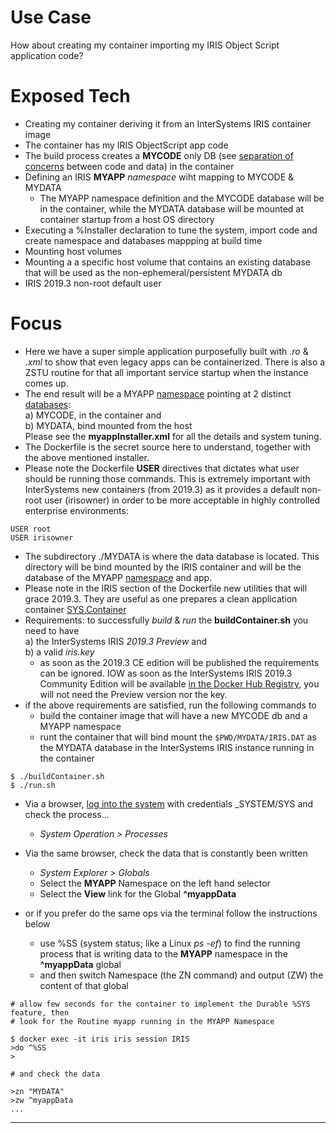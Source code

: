 
# Use Case
How about creating my container importing my IRIS Object Script application code?

# Exposed Tech
+ Creating my container deriving it from an InterSystems IRIS container image
+ The container has my IRIS ObjectScript app code
+ The build process creates a **MYCODE** only DB (see [separation of concerns](https://en.wikipedia.org/wiki/Separation_of_concerns) between code and data) in the container
+ Defining an IRIS **MYAPP** *namespace* wiht mapping to MYCODE & MYDATA
	+ The MYAPP namespace definition and the MYCODE database will be in the container, while the MYDATA database will be mounted at container startup from a host OS directory
+ Executing a %Installer declaration to tune the system, import code and create namespace and databases mappping at build time
+ Mounting host volumes
+ Mounting a a specific host volume that contains an existing database that will be used as the non-ephemeral/persistent MYDATA db
+ IRIS 2019.3 non-root default user


# Focus
+ Here we have a super simple application purposefully built with *.ro* & *.xml* to show that even legacy apps can be containerized. There is also a ZSTU routine for that all important service startup when the instance comes up.
+ The end result will be a MYAPP [namespace](https://docs.intersystems.com/irislatest/csp/docbook/DocBook.UI.Page.cls?KEY=GORIENT_ch_enviro) pointing at 2 distinct [databases](https://docs.intersystems.com/irislatest/csp/docbook/DocBook.UI.Page.cls?KEY=GORIENT_ch_enviro#GORIENT_enviro_database_basics):  
	a) MYCODE, in the container and  
	b) MYDATA, bind mounted from the host  
	Please see the **myappInstaller.xml** for all the details and system tuning.
+ The Dockerfile is the secret source here to understand, together with the above mentioned installer.
+ Please note the Dockerfile **USER** directives that dictates what user should be running those commands. This is extremely important with InterSystems new containers (from 2019.3) as it provides a default non-root user (irisowner) in order to be more acceptable in highly controlled enterprise environments: 
 
```
USER root 
USER irisowner
```
+ The subdirectory ./MYDATA is where the data database is located. This directory will be bind mounted by the IRIS container and will be the database of the MYAPP [namespace](https://docs.intersystems.com/irislatest/csp/docbook/DocBook.UI.Page.cls?KEY=GORIENT_ch_enviro) and app.
+ Please note in the IRIS section of the Dockerfile new utilities that will grace 2019.3. They are useful as one prepares a clean application container [SYS.Container](link-TBD)
+ Requirements: to successfully *build* & *run* the **buildContainer.sh** you need to have  
	a) the InterSystems IRIS *2019.3 Preview* and  
	b) a valid *iris.key* 
	+ as soon as the 2019.3 CE edition will be published the requirements can be ignored. IOW as soon as the InterSystems IRIS 2019.3 Community Edition will be available [in the Docker Hub Registry](https://hub.docker.com/_/intersystems-iris-data-platform), you will not need the Preview version nor the key.
+ if the above requirements are satisfied, run the following commands to
	+ build the container image that will have a new MYCODE db and a MYAPP namespace
	+ runt the container that will bind mount the ```$PWD/MYDATA/IRIS.DAT``` as the MYDATA database in the InterSystems IRIS instance running in the container  

```
$ ./buildContainer.sh  
$ ./run.sh
```  

+ Via a browser, [log into the system](http://localhost:52773/csp/sys/utilhome.csp) with credentials _SYSTEM/SYS and check the process...
	+  *System Operation > Processes* 
+ Via the same browser, check the data that is constantly been written
	+ *System Explorer > Globals*
	+ Select the **MYAPP** Namespace on the left hand selector
	+ Select the **View** link for the Global **^myappData** 

+ or if you prefer do the same ops via the terminal follow the instructions below
	+ use %SS (system status; like a Linux *ps -ef*) to find the running process that is writing data to the **MYAPP** namespace in the **^myappData** global
	+ and then switch Namespace (the ZN command) and output (ZW) the content of that global 

```
# allow few seconds for the container to implement the Durable %SYS feature, then
# look for the Routine myapp running in the MYAPP Namespace

$ docker exec -it iris iris session IRIS
>do ^%SS
>

# and check the data

>zn "MYDATA"
>zw ^myappData
...
```  

---


